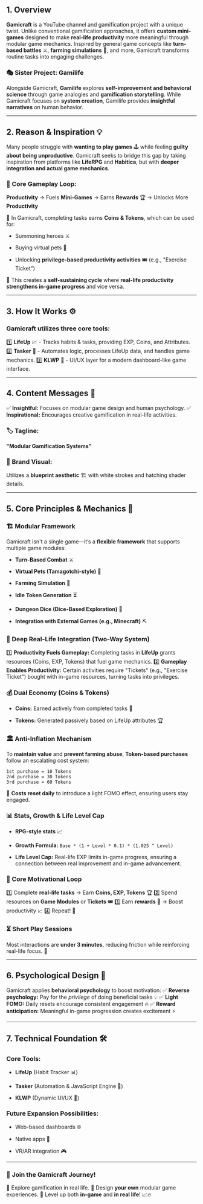 ## 1. Overview

**Gamicraft** is a YouTube channel and gamification project with a unique twist. Unlike conventional gamification approaches, it offers **custom mini-games** designed to make **real-life productivity** more meaningful through modular game mechanics. Inspired by general game concepts like **turn-based battles** ⚔️, **farming simulations** 🌱, and more, Gamicraft transforms routine tasks into engaging challenges.

### 🎭 Sister Project: Gamilife

Alongside Gamicraft, **Gamilife** explores **self-improvement and behavioral science** through game analogies and **gamification storytelling**. While Gamicraft focuses on **system creation**, Gamilife provides **insightful narratives** on human behavior.

---

## 2. Reason & Inspiration 💡

Many people struggle with **wanting to play games** 🕹️ while feeling **guilty about being unproductive**. Gamicraft seeks to bridge this gap by taking inspiration from platforms like **LifeRPG** and **Habitica**, but with **deeper integration and actual game mechanics**.

### 🔄 Core Gameplay Loop:

**Productivity** → Fuels **Mini-Games** → Earns **Rewards** 🏆 → Unlocks More **Productivity**

🔹 In Gamicraft, completing tasks earns **Coins & Tokens**, which can be used for:

- Summoning heroes ⚔️
    
- Buying virtual pets 🐾
    
- Unlocking **privilege-based productivity activities** 🎟️ (e.g., "Exercise Ticket")
    

🔹 This creates a **self-sustaining cycle** where **real-life productivity strengthens in-game progress** and vice versa.

---

## 3. How It Works ⚙️

### **Gamicraft utilizes three core tools:**

1️⃣ **LifeUp** 📈 - Tracks habits & tasks, providing EXP, Coins, and Attributes. 2️⃣ **Tasker** 🤖 - Automates logic, processes LifeUp data, and handles game mechanics. 3️⃣ **KLWP** 🎨 - UI/UX layer for a modern dashboard-like game interface.

---

## 4. Content Messages 🎤

✅ **Insightful:** Focuses on modular game design and human psychology. ✅ **Inspirational:** Encourages creative gamification in real-life activities.

### 🏷️ Tagline:

**"Modular Gamification Systems"**

### 🎨 Brand Visual:

Utilizes a **blueprint aesthetic** 🏗️ with white strokes and hatching shader details.

---

## 5. Core Principles & Mechanics 🎲

### 🏗️ Modular Framework

Gamicraft isn't a single game—it’s a **flexible framework** that supports multiple game modules:

- **Turn-Based Combat** ⚔️
    
- **Virtual Pets (Tamagotchi-style)** 🐾
    
- **Farming Simulation** 🌱
    
- **Idle Token Generation** ⏳
    
- **Dungeon Dice (Dice-Based Exploration)** 🎲
    
- **Integration with External Games (e.g., Minecraft)** ⛏️
    

### 🔄 Deep Real-Life Integration (Two-Way System)

1️⃣ **Productivity Fuels Gameplay:** Completing tasks in **LifeUp** grants resources (Coins, EXP, Tokens) that fuel game mechanics. 2️⃣ **Gameplay Enables Productivity:** Certain activities require "Tickets" (e.g., "Exercise Ticket") bought with in-game resources, turning tasks into privileges.

### 💰 Dual Economy (Coins & Tokens)

- **Coins:** Earned actively from completed tasks 🎯
    
- **Tokens:** Generated passively based on LifeUp attributes 🏆
    

### 🏛️ Anti-Inflation Mechanism

To **maintain value** and **prevent farming abuse**, **Token-based purchases** follow an escalating cost system:

```
1st purchase = 10 Tokens
2nd purchase = 30 Tokens
3rd purchase = 60 Tokens
```

🔹 **Costs reset daily** to introduce a light FOMO effect, ensuring users stay engaged.

### 📊 Stats, Growth & Life Level Cap

- **RPG-style stats** 📈
    
- **Growth Formula:** `Base * (1 + Level * 0.1) * (1.025 ^ Level)`
    
- **Life Level Cap:** Real-life EXP limits in-game progress, ensuring a connection between real improvement and in-game advancement.
    

### 🎯 Core Motivational Loop

1️⃣ Complete **real-life tasks** → Earn **Coins, EXP, Tokens** 🏆 2️⃣ Spend resources on **Game Modules** or **Tickets** 🎟️ 3️⃣ Earn **rewards** 🎁 → Boost productivity 📈 4️⃣ Repeat! 🔄

### ⏳ Short Play Sessions

Most interactions are **under 3 minutes**, reducing friction while reinforcing real-life focus. 📅

---

## 6. Psychological Design 🧠

Gamicraft applies **behavioral psychology** to boost motivation: ✅ **Reverse psychology:** Pay for the _privilege_ of doing beneficial tasks 💡 ✅ **Light FOMO:** Daily resets encourage consistent engagement 🔥 ✅ **Reward anticipation:** Meaningful in-game progression creates excitement ⚡

---

## 7. Technical Foundation 🛠️

### **Core Tools:**

- **LifeUp** (Habit Tracker 📊)
    
- **Tasker** (Automation & JavaScript Engine 🤖)
    
- **KLWP** (Dynamic UI/UX 🎨)
    

### **Future Expansion Possibilities:**

- Web-based dashboards 🌐
    
- Native apps 📱
    
- VR/AR integration 🎮
    

---

### 🚀 **Join the Gamicraft Journey!**

🔹 Explore gamification in real life. 🔹 Design **your own** modular game experiences. 🔹 Level up both **in-game** and **in real life**! 📈🔥
